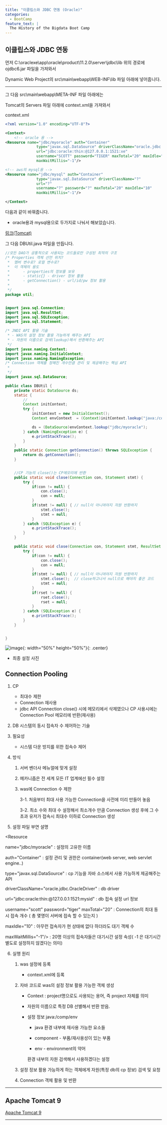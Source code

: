 ```yaml
---
title: "이클립스와 JDBC 연동 (Oracle)"
categories:
  - BootCamp
feature_text: |
  The History of the Bigdata Boot Camp
---
```


## 이클립스와 JDBC 연동

먼저 C:\oraclexe\app\oracle\product\11.2.0\server\jdbc\lib
위의 경로에 ojdbc6.jar 파일을 가져와서

Dynamic Web Project의 src\main\webapp\WEB-INF\lib 파일 아래에 넣어줍니다.

---

그 다음 src\main\webapp\META-INF 파일 아래에는

Tomcat의 Servers 파일 아래에 context.xml을 가져와서

context.xml

```xml
<?xml version="1.0" encoding="UTF-8"?>

<Context>
	<!-- oracle 용 -->
<Resource name="jdbc/myoracle" auth="Container"
              type="javax.sql.DataSource" driverClassName="oracle.jdbc.OracleDriver"
              url="jdbc:oracle:thin:@127.0.0.1:1521:xe"
              username="SCOTT" password="TIGER" maxTotal="20" maxIdle="10"
              maxWaitMillis="-1"/>

<!-- aws의 mysql용 -->
<Resource name="jdbc/mysql" auth="Container"
              type="javax.sql.DataSource" driverClassName="?"
              url="?"
              username="?" password="?" maxTotal="20" maxIdle="10"
              maxWaitMillis="-1"/>

</Context>
```

다음과 같이 바꿔줍니다.

- oracle용과 mysql용으로 두가지로 나눠서 해보았습니다.

[링크(Tomcat)](https://tomcat.apache.org/tomcat-9.0-doc/jndi-datasource-examples-howto.html#Oracle_8i,_9i_&_10g)

그 다음 DBUtil.java 파일을 만듭니다.

```java
//모든 DAO가 공통적으로 사용되는 코드들로만 구성된 최적의 구조
/* Properties 객체 선언 위치?
 * 	멤버 변수로? 로컬 변수로?
 * 	이 객체의 용도
 * 		- properties의 정보를 보유
 * 		- static{} - driver 정보 활용
 * 		- getConnection() - url/id/pw 정보 활용
 *
 */
package util;


import java.sql.Connection;
import java.sql.ResultSet;
import java.sql.SQLException;
import java.sql.Statement;

/* JNDI API 활용 기술
 * - WAS의 설정 정보 활용 가능하게 해주는 API
 * - 자원의 이름으로 검색(lookup)해서 반환해주는 API
 */
import javax.naming.Context;
import javax.naming.InitialContext;
import javax.naming.NamingException;
/* Connection 객체를 정해진 개수만큼 관리 및 제공해주는 핵심 API
 *
 */
import javax.sql.DataSource;

public class DBUtil {
	private static DataSource ds;
	static {
		//
		Context initContext;
		try {
			initContext = new InitialContext();
			Context envContext  = (Context)initContext.lookup("java:/comp/env");

			ds = (DataSource)envContext.lookup("jdbc/myoracle");
		} catch (NamingException e) {
			e.printStackTrace();
		}
	}
	public static Connection getConnection() throws SQLException {
		return ds.getConnection();
	}


	//CP 기능의 close()는 CP메모리에 반환
	public static void close(Connection con, Statement stmt) {
		try {
			if(con != null) {
				con.close();
				con = null;
			}
			if(stmt != null) { // null이 아니여야지 자원 반환하지
				stmt.close();
				stmt = null;
			}
		} catch (SQLException e) {
			e.printStackTrace();
		}
	}

	public static void close(Connection con, Statement stmt, ResultSet rset) {
		try {
			if(con != null) {
				con.close();
				con = null;
			}
			if(stmt != null) { // null이 아니여야지 자원 반환하지
				stmt.close();  // close하고나서 null으로 해야지 좋은 코드
				stmt = null;
			}
			if(rset != null) {
				rset.close();
				rset = null;
			}
		} catch (SQLException e) {
			e.printStackTrace();
		}
	}


}

```

![image](https://user-images.githubusercontent.com/26592315/153966003-d34a66c7-a575-4068-b1db-cdf6c0fdacf2.png){: width="50%" height="50%"}{: .center}

- 최종 설정 사진

## Connection Pooling

1. CP
   - 최대수 제한
   - Connection 재사용
   - jdbc API Connection close() 시에 메모리에서 삭제였으나
     CP 사용시에는 Connection Pool 메모리에 반환(재사용)
2. DB 시스템의 동시 접속자 수 제어하는 기술

3. 필요성
   - 시스템 다운 방지를 위한 접속수 제어
4. 방식

   1. 서버 벤더사 메뉴얼에 맞게 설정
   2. 메카니즘은 전 세계 모든 IT 업계에선 필수 설정
   3. was에 Connection 수 제한

      3-1. 처음부터 최대 사용 가능한 Connection을 사전에 미리 만들어 놓음

      3-2. 최소 수와 최대 수 설정해서 최소개수 만큼 Connection 생성 후에
      그 수 초과 유저가 접속시 최대수 이하로 Connection 생성

5. 설정 파일 부연 설명

<Resource

name="jdbc/myoracle" : 설정의 고유한 이름

auth="Container" : 설정 관리 및 권한은 container(web server, web servlet engine..)

type="javax.sql.DataSource" : cp 기능을 자바 소스에서 사용 가능하게 제공해주는 API

driverClassName="oracle.jdbc.OracleDriver" : db driver

url="jdbc:oracle:thin:@127.0.0.1:1521:mysid" : db 접속 설정 url 정보

username="scott" password="tiger"
maxTotal="20" : Connection의 최대 동시 접속 개수 ( 총 몇명이 서버에 접속 할 수 있는지 )

maxIdle="10" : 아무런 접속자가 현 상태에 없다 하더라도 대기 객체 수

maxWaitMillis="-1"/> : 20명 이상의 접속자들은 대기시간 설정 속성( -1 은 대기시간 별도로 설정하지 않겠다는 의미)

6. 실행 원리

   1. was 설정에 등록
      - context.xml에 등록
   2. 자바 코드로 was의 설정 정보 활용 가능한 객체 생성

      - Context : project명으로도 사용되는 용어, 즉 project 자체를 의미
      - 자원의 이름으로 특정 DB 선별해서 반환 받음.

      - 설정 정보
        java:/comp/env

        - java 환경 내부에 재사용 가능한 요소들

        - component - 부품/재사용성이 있는 부품
        - env - environment의 약어

        환경 내부의 자원 검색해서 사용하겠다는 설정

   3. 설정 정보 활용 가능하게 하는 객체에게 자원(특정 db의 cp 정보) 검색 및 요청
   4. Connection 객체 활용 및 반환

---

## Apache Tomcat 9

[Apache Tomcat 9](https://tomcat.apache.org/tomcat-9.0-doc/jndi-datasource-examples-howto.html)

---
